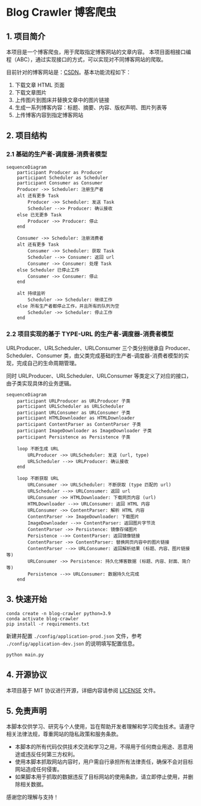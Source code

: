 # Blog Crawler 博客爬虫

## 1. 项目简介

本项目是一个博客爬虫，用于爬取指定博客网站的文章内容。
本项目面相接口编程（ABC），通过实现接口的方式，可以实现对不同博客网站的爬取。

目前针对的博客网站是：[CSDN](https://www.csdn.net/)。基本功能流程如下：

1. 下载文章 HTML 页面
2. 下载文章图片
3. 上传图片到图床并替换文章中的图片链接
4. 生成一系列博客内容：标题、摘要、内容、版权声明、图片列表等
5. 上传博客内容到指定博客网站

## 2. 项目结构

### 2.1 基础的生产者-调度器-消费者模型

```mermaid
sequenceDiagram
    participant Producer as Producer
    participant Scheduler as Scheduler
    participant Consumer as Consumer
    Producer ->> Scheduler: 注册生产者
    alt 还有更多 Task
        Producer ->> Scheduler: 发送 Task
        Scheduler -->> Producer: 确认接收
    else 已无更多 Task
        Producer ->> Producer: 停止
    end

    Consumer ->> Scheduler: 注册消费者
    alt 还有更多 Task
        Consumer ->> Scheduler: 获取 Task
        Scheduler -->> Consumer: 返回 url
        Consumer ->> Consumer: 处理 Task
    else Scheduler 已停止工作
        Consumer ->> Consumer: 停止
    end

    alt 持续监听
        Scheduler ->> Scheduler: 继续工作
    else 所有生产者都停止工作，并且所有的队列为空
        Scheduler ->> Scheduler: 停止工作
    end

```

### 2.2 项目实现的基于 TYPE-URL 的生产者-调度器-消费者模型

URLProducer、URLScheduler、URLConsumer 三个类分别继承自 Producer、Scheduler、Consumer
类，由父类完成基础的生产者-调度器-消费者模型的实现，完成自己的生命周期管理。

同时 URLProducer、URLScheduler、URLConsumer 等类定义了对应的接口，由子类实现具体的业务逻辑。

```mermaid
sequenceDiagram
    participant URLProducer as URLProducer 子类
    participant URLScheduler as URLScheduler
    participant URLConsumer as URLConsumer 子类
    participant HTMLDownloader as HTMLDownloader
    participant ContentParser as ContentParser 子类
    participant ImageDownloader as ImageDownloader 子类
    participant Persistence as Persistence 子类

    loop 不断生成 URL
        URLProducer ->> URLScheduler: 发送 (url, type)
        URLScheduler -->> URLProducer: 确认接收
    end

    loop 不断获取 URL
        URLConsumer ->> URLScheduler: 不断获取 (type 匹配的 url)
        URLScheduler -->> URLConsumer: 返回 url
        URLConsumer ->> HTMLDownloader: 下载网页内容 (url)
        HTMLDownloader -->> URLConsumer: 返回 HTML 内容
        URLConsumer ->> ContentParser: 解析 HTML 内容
        ContentParser ->> ImageDownloader: 下载图片
        ImageDownloader -->> ContentParser: 返回图片字节流
        ContentParser ->> Persistence: 镜像存储图片
        Persistence -->> ContentParser: 返回镜像链接
        ContentParser ->> ContentParser: 替换网页内容中的图片链接
        ContentParser -->> URLConsumer: 返回解析结果 (标题、内容、图片链接等)
        URLConsumer ->> Persistence: 持久化博客数据 (标题、内容、封面、简介等)
        Persistence -->> URLConsumer: 数据持久化完成
    end

```

## 3. 快速开始

```shell
conda create -n blog-crawler python=3.9
conda activate blog-crawler
pip install -r requirements.txt
```

新建并配置 `./config/application-prod.json` 文件，参考 `./config/application-dev.json` 的说明填写配置信息。

```shell
python main.py
```

## 4. 开源协议

本项目基于 MIT 协议进行开源，详细内容请参阅 [LICENSE](LICENSE) 文件。

## 5. 免责声明

本脚本仅供学习、研究与个人使用，旨在帮助开发者理解和学习爬虫技术。请遵守相关法律法规，尊重网站的隐私政策和服务条款。

- 本脚本的所有代码仅供技术交流和学习之用，不得用于任何商业用途、恶意用途或违反任何第三方权利。
- 使用本脚本抓取网站内容时，用户需自行承担所有法律责任，确保不会对目标网站造成任何侵害。
- 如果脚本用于抓取的数据违反了目标网站的使用条款，请立即停止使用，并删除相关数据。

感谢您的理解与支持！